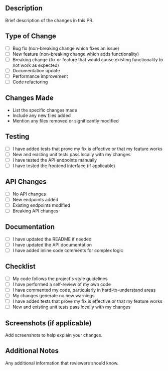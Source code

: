 ## Description
Brief description of the changes in this PR.

## Type of Change
- [ ] Bug fix (non-breaking change which fixes an issue)
- [ ] New feature (non-breaking change which adds functionality)
- [ ] Breaking change (fix or feature that would cause existing functionality to not work as expected)
- [ ] Documentation update
- [ ] Performance improvement
- [ ] Code refactoring

## Changes Made
- List the specific changes made
- Include any new files added
- Mention any files removed or significantly modified

## Testing
- [ ] I have added tests that prove my fix is effective or that my feature works
- [ ] New and existing unit tests pass locally with my changes
- [ ] I have tested the API endpoints manually
- [ ] I have tested the frontend interface (if applicable)

## API Changes
- [ ] No API changes
- [ ] New endpoints added
- [ ] Existing endpoints modified
- [ ] Breaking API changes

## Documentation
- [ ] I have updated the README if needed
- [ ] I have updated the API documentation
- [ ] I have added inline code comments for complex logic

## Checklist
- [ ] My code follows the project's style guidelines
- [ ] I have performed a self-review of my own code
- [ ] I have commented my code, particularly in hard-to-understand areas
- [ ] My changes generate no new warnings
- [ ] I have added tests that prove my fix is effective or that my feature works
- [ ] New and existing unit tests pass locally with my changes

## Screenshots (if applicable)
Add screenshots to help explain your changes.

## Additional Notes
Any additional information that reviewers should know.